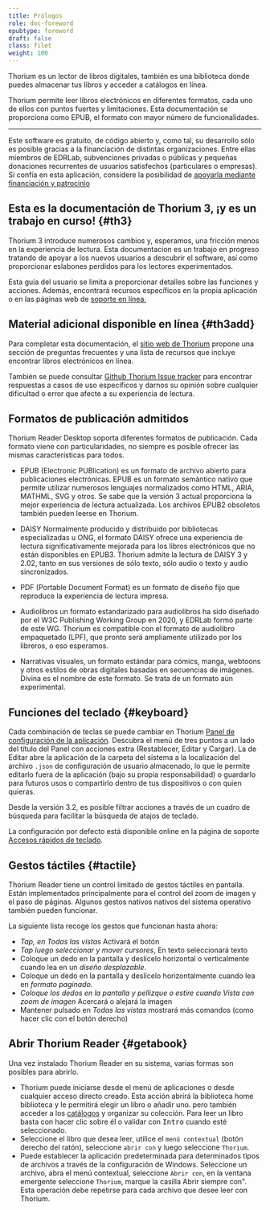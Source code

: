 ```yaml
---
title: Prólogos
role: doc-foreword
epubtype: foreword
draft: false
class: filet
weight: 100
---
```


Thorium es un lector de libros digitales, también es una biblioteca donde puedes
almacenar tus libros y acceder a catálogos en línea.

Thorium permite leer libros electrónicos en diferentes formatos,
cada uno de ellos con puntos fuertes y limitaciones. Esta documentación se
proporciona como EPUB, el formato con mayor número de
funcionalidades.

------------------------------------------------------------------------

Este software es gratuito, de código abierto y, como tal, su desarrollo sólo es
posible gracias a la financiación de distintas organizaciones. Entre ellas
miembros de EDRLab, subvenciones privadas o públicas y pequeñas donaciones
recurrentes de usuarios satisfechos (particulares o empresas). Si confía en
esta aplicación, considere la posibilidad de [apoyarla mediante financiación y patrocinio](https://thorium.edrlab.org/es/th3/900_about_thorium/901_thorium-sponsorship/)

<section class="filet">

## Esta es la documentación de Thorium 3, ¡y es un trabajo en curso! {#th3}

Thorium 3 introduce numerosos cambios y, esperamos, una fricción menos en la
experiencia de lectura. Esta documentacion es un trabajo en progreso tratando de
apoyar a los nuevos usuarios a descubrir el software, así como proporcionar 
eslabones perdidos para los lectores experimentados.


Esta guía del usuario se limita a proporcionar detalles sobre las funciones y acciones. Además, encontrará recursos específicos en la propia aplicación o en las páginas web de <a href="https://thorium.edrlab.org/es/th3/"><span>soporte en línea. </span></a>

</section>
<section class="filet">

## Material adicional disponible en línea {#th3add}

Para completar esta documentación, el [sitio web de Thorium](https://thorium.edrlab.org) propone una sección de preguntas frecuentes y una lista de recursos que incluye
encontrar libros electrónicos en línea.

También se puede consultar [Github Thorium Issue tracker](https://github.com/edrlab/thorium-reader/issues)
para encontrar respuestas a casos de uso específicos y darnos su opinión sobre
cualquier dificultad o error que afecte a su experiencia de lectura.

</section>
<section class="filet">

## Formatos de publicación admitidos

Thorium Reader Desktop soporta diferentes formatos de publicación. Cada formato viene con particularidades, no siempre es posible ofrecer las mismas características para todos.

* EPUB (Electronic PUBlication) es un formato de archivo abierto para publicaciones electrónicas. EPUB es un formato semántico nativo que permite utilizar numerosos lenguajes normalizados como HTML, ARIA, MATHML, SVG y otros. Se sabe que la versión 3 actual proporciona la mejor experiencia de lectura actualizada. Los archivos EPUB2 obsoletos también pueden leerse en Thorium.

* DAISY Normalmente producido y distribuido por bibliotecas especializadas u ONG, el formato DAISY ofrece una experiencia de lectura significativamente mejorada para los libros electrónicos que no están disponibles en EPUB3. Thorium admite la lectura de DAISY 3 y 2.02, tanto en sus versiones de sólo texto, sólo audio o texto y audio sincronizados.

* PDF (Portable Document Format) es un formato de diseño fijo que reproduce la experiencia de lectura impresa.

* Audiolibros un formato estandarizado para audiolibros ha sido diseñado por el W3C Publishing Working Group en 2020, y EDRLab formó parte de este WG. Thorium es compatible con el formato de audiolibro empaquetado (LPF), que pronto será ampliamente utilizado por los libreros, o eso esperamos.

* Narrativas visuales, un formato estándar para cómics, manga, webtoons y otros estilos de obras digitales basadas en secuencias de imágenes. Divina es el nombre de este formato. Se trata de un formato aún experimental.

</section>
<section class="filet">

## Funciones del teclado {#keyboard}

Cada combinación de teclas se puede cambiar en Thorium
[Panel de configuración de la aplicación](../102_windows_views_panels/index.xhtml#setting_view).
Descubra el menú de tres puntos a un lado del título del Panel con acciones extra
(Restablecer, Editar y Cargar). La de Editar abre la aplicación de la carpeta del sistema a la
localización del archivo `.json` de configuración de usuario almacenado, lo que le permite
editarlo fuera de la aplicación (bajo su propia responsabilidad)
o guardarlo para futuros usos o compartirlo dentro de tus dispositivos o con quien quieras.

Desde la versión 3.2, es posible filtrar acciones a través de un cuadro de búsqueda para facilitar la búsqueda de atajos de teclado.

La configuración por defecto está disponible online en la página de soporte <a href="https://thorium.edrlab.org/es/th3/400_ressources/402_keyboard-shortcuts/"><span>Accesos rápidos de teclado</span></a>.


</section>
<section class="filet">

## Gestos táctiles {#tactile}

Thorium Reader tiene un control limitado de gestos táctiles en pantalla. Están
implementados principalmente para el control del zoom de imagen y el paso de páginas. Algunos gestos nativos
nativos del sistema operativo también pueden funcionar.

La siguiente lista recoge los gestos que funcionan hasta ahora:

* *Tap, en Todas las vistas* Activará el botón
* *Tap luego seleccionar y mover cursores*, En texto seleccionará texto
* Coloque un dedo en la pantalla y deslícelo horizontal o verticalmente cuando lea en un *diseño desplazable*.
* Coloque un dedo en la pantalla y deslícelo horizontalmente cuando lea en *formato paginado*.
* *Coloque los dedos en la pantalla y pellizque o estire cuando Vista con zoom de imagen* Acercará o alejará la imagen
* Mantener pulsado en *Todas las vistas* mostrará más comandos (como hacer clic con el botón derecho)


</section>
<section class="filet">

## Abrir Thorium Reader {#getabook}

Una vez instalado Thorium Reader en su sistema, varias formas son
posibles para abrirlo.

- Thorium puede iniciarse desde el menú de aplicaciones o desde cualquier acceso directo creado. Esta acción abrirá la biblioteca home biblioteca y le permitirá elegir un libro o añadir uno. pero también acceder a los [catálogos]() y organizar su colección. Para leer un libro basta con hacer clic sobre él o validar con <kbd>Intro</kbd> cuando esté seleccionado.
- Seleccione el libro que desea leer, utilice el `menú contextual` (botón derecho del ratón), seleccione `abrir con` y luego seleccione `Thorium`.
- Puede establecer la aplicación predeterminada para determinados tipos de archivos a través de la configuración de Windows. Seleccione un archivo, abra el menú contextual, seleccione `Abrir con`, en la ventana emergente seleccione `Thorium`, marque la casilla Abrir siempre con". Esta operación debe repetirse para cada archivo que desee leer con Thorium.

</section>
